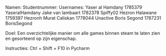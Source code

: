 Namen:                              Studentnummer:             Usernames:
Yaser al Hamdany                    1785379                    YaseralHamdany
Jake van lambaart                   1782378                    Spiffy02
Hezron Halawane                     1759397                    Hezronh
Murat Caliskan                      1778044                    Unactive
Boris Segond                        1787231                    BorisSegond                                


Doel:
Een overzichtelijke manier om alle games binnen steam te laten zien en gesorteerd op zijn eigenschap.




Instructies:
Ctrl + Shift + F10 in Pycharm


